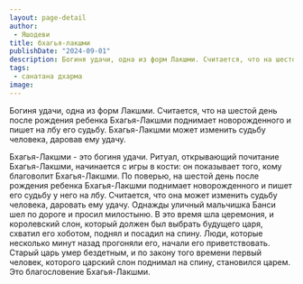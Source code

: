 ```yaml
---
layout: page-detail
author:
 - Яшодеви
title: бхагья-лакшми
publishDate: "2024-09-01"
description: Богиня удачи, одна из форм Лакшми. Считается, что на шестой день после рождения ребенка Бхагья-Лакшми поднимает новорожденного и пишет на лбу его судьбу. Бхагья-Лакшми может изменить судьбу человека, даровав ему удачу.
tags:
 - санатана дхарма
image: 
---
```


Богиня удачи, одна из форм Лакшми. Считается, что на шестой день после рождения ребенка Бхагья-Лакшми поднимает новорожденного и пишет на лбу его судьбу. Бхагья-Лакшми может изменить судьбу человека, даровав ему удачу.

Бхагья-Лакшми - это богиня удачи. Ритуал, открывающий почитание Бхагья-Лакшми, начинается с игры в кости: он показывает того, кому благоволит Бхагья-Лакшми. По поверью, на шестой день после рождения ребенка Бхагья-Лакшми поднимает новорожденного и пишет его судьбу у него на лбу. Считается, что она может изменить судьбу человека, даровать ему удачу. Однажды уличный мальчишка Банси шел по дороге и просил милостыню. В это время шла церемония, и королевский слон, который должен был выбрать будущего царя, схватил его хоботом, поднял и посадил на спину. Люди, которые несколько минут назад прогоняли его, начали его приветствовать. Старый царь умер бездетным, и по закону того времени первый человек, которого царский слон поднимал на спину, становился царем. Это благословение Бхагья-Лакшми. 
